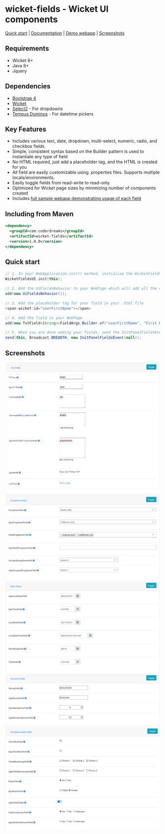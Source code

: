 # wicket-fields - Wicket UI components

[Quick start](https://github.com/RomanSery/wicket-ui-fields#quick-start) | [Documentation](https://github.com/RomanSery/wicket-ui-fields/wiki) | [Demo webapp](https://github.com/RomanSery/wicket-fields-demo) | [Screenshots](https://github.com/RomanSery/wicket-ui-fields#screenshots)

## Requirements

* Wicket 8+  
* Java 8+  
* Jquery

## Dependencies

* [Bootstrap 4](https://getbootstrap.com/)  
* [Wicket](https://wicket.apache.org/)  
* [Select2](https://select2.org/) - For dropdowns
* [Tempus Dominus](https://tempusdominus.github.io/bootstrap-4/) - For datetime pickers


## Key Features

* Includes various text, date, dropdown, multi-select, numeric, radio, and checkbox fields
* Simple, consistent syntax based on the Builder pattern is used to instantiate any type of field  
* No HTML required, just add a placeholder tag, and the HTML is created for you  
* All field are easily customizable using .properties files.  Supports multiple locals/environments.
* Easily toggle fields from read-write to read-only 
* Optimized for Wicket page sizes by minimizing number of components created
* Includes [full sample webapp demonstrating usage of each field](https://github.com/RomanSery/wicket-fields-demo)

## Including from Maven

```xml
<dependency>
  <groupId>com.coderdreams</groupId>
  <artifactId>wicket-fields</artifactId>
  <version>1.0.0</version>
</dependency>
```

## Quick start

```java
// 1. In your WebApplication.init() method, initialize the WicketFieldsUI library
WicketFieldsUI.init(this);
```

```java
// 2. Add the UiFieldsBehavior to your WebPage which will add all the neccessary resources
add(new UiFieldsBehavior());
```

```java
// 3. Add the placeholder tag for your field in your .html file
<span wicket:id="userFirstName"></span>
```

```java
// 4. Add the field to your WebPage
add(new TxtField<String>(FieldArgs.Builder.of("userFirstName", "First Name", LambdaModel.of(user::getFirstName, formData::setFirstName)).build()));
```

```java
// 5. When you are done adding your fields, send the InitPanelFieldsEvent event to notify them to init themselves
send(this, Broadcast.BREADTH, new InitPanelFieldsEvent(null));
```

## Screenshots

![Alt text](https://github.com/RomanSery/wicket-fields-demo/blob/master/src/main/webapp/screenshots/txt_fields.png)
![Alt text](https://github.com/RomanSery/wicket-fields-demo/blob/master/src/main/webapp/screenshots/dropdown_fields.png)
![Alt text](https://github.com/RomanSery/wicket-fields-demo/blob/master/src/main/webapp/screenshots/date_fields.png)
![Alt text](https://github.com/RomanSery/wicket-fields-demo/blob/master/src/main/webapp/screenshots/numeric_fields.png)
![Alt text](https://github.com/RomanSery/wicket-fields-demo/blob/master/src/main/webapp/screenshots/bool_fields.png)
